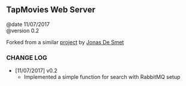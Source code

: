 ## TapMovies Web Server ##

@date 11/07/2017<br/>
@version 0.2<br/>

Forked from a similar [project](https://github.com/glamorous/TMDb-PHP-API) by [Jonas De Smet](https://github.com/glamorous)

### CHANGE LOG ###
  * [11/07/2017] v0.2
	- Implemented a simple function for search with RabbitMQ setup
  
